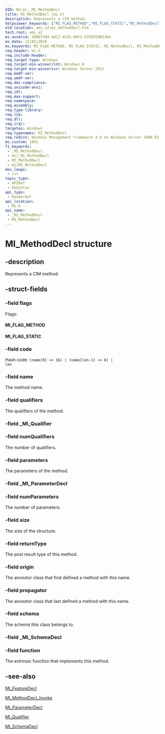 ```yaml
---
UID: NS:mi._MI_MethodDecl
title: MI_MethodDecl (mi.h)
description: Represents a CIM method.
helpviewer_keywords: ["MI_FLAG_METHOD","MI_FLAG_STATIC","MI_MethodDecl","MI_MethodDecl structure [Windows Management Infrastructure (MI)]","mi/MI_MethodDecl","wmi_v2.mi_methoddecl"]
old-location: wmi_v2\mi_methoddecl.htm
tech.root: wmi_v2
ms.assetid: 50087394-44C2-4CE5-8952-9795FE9B236A
ms.date: 12/05/2018
ms.keywords: MI_FLAG_METHOD, MI_FLAG_STATIC, MI_MethodDecl, MI_MethodDecl structure [Windows Management Infrastructure (MI)], mi/MI_MethodDecl, wmi_v2.mi_methoddecl
req.header: mi.h
req.include-header: 
req.target-type: Windows
req.target-min-winverclnt: Windows 8
req.target-min-winversvr: Windows Server 2012
req.kmdf-ver: 
req.umdf-ver: 
req.ddi-compliance: 
req.unicode-ansi: 
req.idl: 
req.max-support: 
req.namespace: 
req.assembly: 
req.type-library: 
req.lib: 
req.dll: 
req.irql: 
targetos: Windows
req.typenames: MI_MethodDecl
req.redist: Windows Management Framework 3.0 on Windows Server 2008 R2 with SP1,     Windows 7 with SP1, and Windows Server 2008 with SP2
ms.custom: 19H1
f1_keywords:
 - _MI_MethodDecl
 - mi/_MI_MethodDecl
 - MI_MethodDecl
 - mi/MI_MethodDecl
dev_langs:
 - c++
topic_type:
 - APIRef
 - kbSyntax
api_type:
 - HeaderDef
api_location:
 - Mi.h
api_name:
 - _MI_MethodDecl
 - MI_MethodDecl
---
```


# MI_MethodDecl structure


## -description

Represents a CIM method.

## -struct-fields

### -field flags

Flags:

<a id="MI_FLAG_METHOD"></a>
<a id="mi_flag_method"></a>


#### MI_FLAG_METHOD

<a id="MI_FLAG_STATIC"></a>
<a id="mi_flag_static"></a>


#### MI_FLAG_STATIC

### -field code

Hash code: <code>(name[0] &lt;&lt; 16) | (name[len-1] &lt;&lt; 8) | len</code>

### -field name

The method name.

### -field qualifiers

The qualifiers of the method.

### -field _MI_Qualifier

### -field numQualifiers

The number of qualifiers.

### -field parameters

The parameters of the method.

### -field _MI_ParameterDecl

### -field numParameters

The number of parameters.

### -field size

The size of the structure.

### -field returnType

The post result type of this method.

### -field origin

The ancestor class that first defined a method with this name.

### -field propagator

The ancestor class that last defined a method with this name.

### -field schema

The schema this class belongs to.

### -field _MI_SchemaDecl

### -field function

The extrinsic function that implements this method.

## -see-also

<a href="/windows/desktop/api/mi/ns-mi-mi_featuredecl">MI_FeatureDecl</a>



<a href="/previous-versions/windows/desktop/legacy/dn792321(v=vs.85)">MI_MethodDecl_Invoke</a>



<a href="/windows/desktop/api/mi/ns-mi-mi_parameterdecl">MI_ParameterDecl</a>



<a href="/windows/desktop/api/mi/ns-mi-mi_qualifier">MI_Qualifier</a>



<a href="/windows/desktop/api/mi/ns-mi-mi_schemadecl">MI_SchemaDecl</a>

